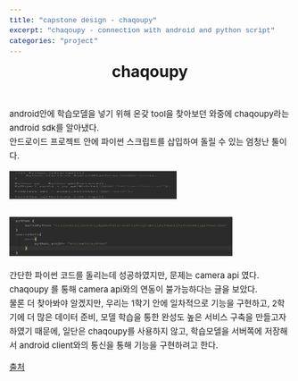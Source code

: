 ```yaml
---
title: "capstone design - chaqoupy"
excerpt: "chaqoupy - connection with android and python script"
categories: "project"
---
```


<style>
code {
  font-family: Consolas,"courier new";
  padding: 2px;
  font-size: 90%;
}
</style>

<div style = "font-size: 28px; line-height: 25px;">
<center><strong>chaqoupy</strong></center><br><br>
</div>

<div style = "font-size: 15px; line-height: 25px; text-align: left">
android안에 학습모델을 넣기 위해 온갖 tool을 찾아보던 와중에 chaqoupy라는 android sdk를 알아냈다.<br>
안드로이드 프로젝트 안에 파이썬 스크립트를 삽입하여 돌릴 수 있는 엄청난 툴이다. <br>

<img src = "\assets\images\chaqoupy-code1.png"  border=0 width = "300" height = "50"><br>
<br>
<img src = "\assets\images\chaqoupy-code2.png"  border=0 width = "400" height = "70"><br>


간단한 파이썬 코드를 돌리는데 성공하였지만, 문제는 camera api 였다. <br>
chaqoupy 를 통해 camera api와의 연동이 불가능하다는 글을 보았다. <br>
물론 더 찾아봐야 알겠지만, 우리는 1학기 안에 일차적으로 기능을 구현하고, 2학기에 더 많은 데이터 준비, 모델 학습을 통한 완성도 높은 서비스 구축을 만들고자 하였기 때문에, 일단은 chaqoupy를 사용하지 않고, 학습모델을 서버쪽에 저장해서 android client와의 통신을 통해 기능을 구현하려고 한다. 
</div>


<p style = "font-size: 15px;"><a href = "https://www.ericdecanini.com/2019/10/21/run-python-scripts-in-the-android-front-end-with-chaquopy/">출처</a></p>
